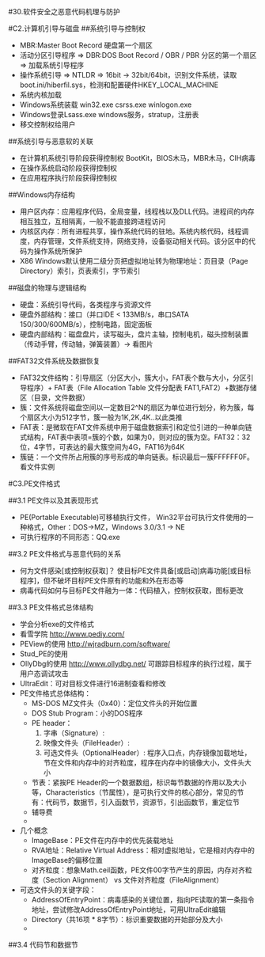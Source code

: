 #30.软件安全之恶意代码机理与防护


#C2.计算机引导与磁盘
##系统引导与控制权
 * MBR:Master Boot Record 硬盘第一个扇区
 * 活动分区引导程序 => DBR:DOS Boot Record / OBR / PBR 分区的第一个扇区 => 加载系统引导程序
 * 操作系统引导 => NTLDR => 16bit -> 32bit/64bit，识别文件系统，读取boot.ini/hiberfil.sys，检测和配置硬件HKEY_LOCAL_MACHINE
 * 系统内核加载 
 * Windows系统装载 win32.exe csrss.exe winlogon.exe 
 * Windows登录Lsass.exe windows服务，stratup，注册表
 * 移交控制权给用户
 
##系统引导与恶意软的关联
 * 在计算机系统引导阶段获得控制权 BootKit，BIOS木马，MBR木马，CIH病毒
 * 在操作系统启动阶段获得控制权
 * 在应用程序执行阶段获得控制权

##Windows内存结构
 * 用户区内存：应用程序代码，全局变量，线程栈以及DLL代码。进程间的内存相互独立，互相隔离，一般不能直接跨进程访问
 * 内核区内存：所有进程共享，操作系统代码的驻地。系统内核代码，线程调度，内存管理，文件系统支持，网络支持，设备驱动相关代码。该分区中的代码为操作系统所保护
 * X86 Windows默认使用二级分页把虚拟地址转为物理地址：页目录（Page Directory）索引，页表索引，字节索引

##磁盘的物理与逻辑结构
 * 硬盘：系统引导代码，各类程序与资源文件
 * 硬盘外部结构：接口（并口IDE < 133MB/s，串口SATA 150/300/600MB/s），控制电路，固定面板
 * 硬盘内部结构：磁盘盘片，读写磁头，盘片主轴，控制电机，磁头控制装置（传动手臂，传动轴，弹簧装置）-> 看图片

##FAT32文件系统及数据恢复
 * FAT32文件结构：引导扇区（分区大小，簇大小，FAT表个数与大小，分区引导程序）+ FAT表（File Allocation Table 文件分配表 FAT1,FAT2）+数据存储区（目录，文件数据）
 * 簇：文件系统将磁盘空间以一定数目2^N的扇区为单位进行划分，称为簇，每个扇区大小为512字节，簇一般为1K,2K,4K..以此类推
 * FAT表：是微软在FAT文件系统中用于磁盘数据索引和定位引进的一种单向链式结构，FAT表中表项=簇的个数，如果为0，则对应的簇为空。FAT32：32位，4字节，可表达的最大簇空间为4G，FAT16为64K
 * 簇链：一个文件所占用簇的序号形成的单向链表。标识最后一簇FFFFFF0F。 看文件实例

#C3.PE文件格式

##3.1 PE文件以及其表现形式
 * PE(Portable Executable)可移植执行文件， Win32平台可执行文件使用的一种格式，Other：DOS->MZ，Windows 3.0/3.1 -> NE
 * 可执行程序的不同形态：QQ.exe

##3.2 PE文件格式与恶意代码的关系
 * 何为文件感染[或控制权获取]？ 使目标PE文件具备[或启动]病毒功能[或目标程序]，但不破坏目标PE文件原有的功能和外在形态等
 * 病毒代码如何与目标PE文件融为一体：代码植入，控制权获取，图标更改

##3.3 PE文件格式总体结构
 * 学会分析exe的文件格式
 * 看雪学院 http://www.pediy.com/
 * PEView的使用 http://wjradburn.com/software/
 * Stud_PE的使用
 * OllyDbg的使用 http://www.ollydbg.net/ 可跟踪目标程序的执行过程，属于用户态调试攻击
 * UltraEdit：可对目标文件进行16进制查看和修改
 * PE文件格式总体结构：
 	* MS-DOS MZ文件头（0x40）：定位文件头的开始位置
 	* DOS Stub Program：小的DOS程序
 	* PE header：
 		1. 字串（Signature）:
 		2. 映像文件头（FileHeader）: 
 		3. 可选文件头（OptionalHeader）: 程序入口点，内存镜像加载地址，节在文件和内存中的对齐粒度，程序在内存中的镜像大小，文件头大小
    * 节表：紧挨PE Header的一个数据数组，标识每节数据的作用以及大小等，Characteristics（节属性），是可执行文件的核心部分，常见的节有：代码节，数据节，引入函数节，资源节，引出函数节，重定位节
    * 辅导费
    * 
 * 几个概念
 	* ImageBase：PE文件在内存中的优先装载地址
 	* RVA地址：Relative Virtual Address：相对虚拟地址，它是相对内存中的ImageBase的偏移位置
 	* 对齐粒度：想象Math.ceil函数，PE文件00字节产生的原因，内存对齐粒度（Section Alignment） vs 文件对齐粒度（FileAlignment）
 * 可选文件头的关键字段：
	* AddressOfEntryPoint：病毒感染的关键位置，指向PE读取的第一条指令地址，尝试修改AddressOfEntryPoint地址，可用UltraEdit编辑
	* Directory（共16项 * 8字节）：标识重要数据的开始部分及大小
	* 
##3.4 代码节和数据节
